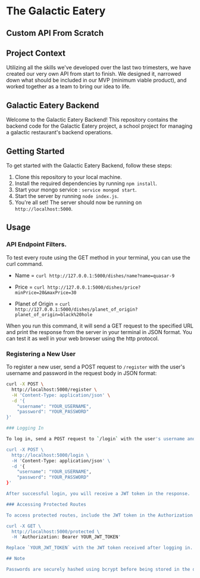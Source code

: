 # The Galactic Eatery

## Custom API From Scratch

## Project Context

Utilizing all the skills we've developed over the last two trimesters, we have created our very own API from start to finish. We designed it, narrowed down what should be included in our MVP (minimum viable product), and worked together as a team to bring our idea to life.

## Galactic Eatery Backend

Welcome to the Galactic Eatery Backend! This repository contains the backend code for the Galactic Eatery project, a school project for managing a galactic restaurant's backend operations.

## Getting Started

To get started with the Galactic Eatery Backend, follow these steps:

1. Clone this repository to your local machine.
2. Install the required dependencies by running `npm install`.
3. Start your mongo service : `service mongod start`.
4. Start the server by running `node index.js`.
5. You're all set! The server should now be running on `http://localhost:5000`.

## Usage

### API Endpoint Filters.

To test every route using the GET method in your terminal, you can use the curl command.

- Name = `curl http://127.0.0.1:5000/dishes/name?name=quasar-9`

- Price = `curl http://127.0.0.1:5000/dishes/price?minPrice=20&maxPrice=30`

- Planet of Origin = `curl http://127.0.0.1:5000/dishes/planet_of_origin?planet_of_origin=black%20hole`

When you run this command, it will send a GET request to the specified URL and print the response from the server in your terminal in JSON format. You can test it as well in your web browser using the http protocol.

### Registering a New User

To register a new user, send a POST request to `/register` with the user's username and password in the request body in JSON format:

```bash
curl -X POST \
  http://localhost:5000/register \
  -H 'Content-Type: application/json' \
  -d '{
    "username": "YOUR_USERNAME",
    "password": "YOUR_PASSWORD"
}'

### Logging In

To log in, send a POST request to `/login` with the user's username and password in the request body in JSON format:

curl -X POST \
  http://localhost:5000/login \
  -H 'Content-Type: application/json' \
  -d '{
    "username": "YOUR_USERNAME",
    "password": "YOUR_PASSWORD"
}'

After successful login, you will receive a JWT token in the response.

### Accessing Protected Routes

To access protected routes, include the JWT token in the Authorization header with the Bearer scheme:

curl -X GET \
  http://localhost:5000/protected \
  -H 'Authorization: Bearer YOUR_JWT_TOKEN'

Replace `YOUR_JWT_TOKEN` with the JWT token received after logging in.

## Note

Passwords are securely hashed using bcrypt before being stored in the database. Even though passwords are initially stored as plaintext in the `users.json` file, once a user registers or logs in, their password will be securely hashed in the database.
```

